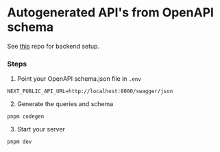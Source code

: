 # Autogenerated API's from OpenAPI schema

See [this](https://github.com/niraj-khatiwada/nestjs-starter-template) repo for backend setup.

### Steps

1. Point your OpenAPI schema.json file in `.env`

```
NEXT_PUBLIC_API_URL=http://localhost:8000/swagger/json
```

2. Generate the queries and schema

```
pnpm codegen
```

3. Start your server

```
pnpm dev
```

